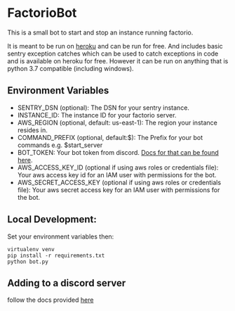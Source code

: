 FactorioBot
===========
This is a small bot to start and stop an instance running factorio.

It is meant to be run on [heroku](https://heroku.com) and can be run for free. And includes basic sentry exception catches
which can be used to catch exceptions in code and is available on heroku for free. However it can be run on anything that is python 3.7 compatible (including windows).

## Environment Variables
* SENTRY_DSN (optional): The DSN for your sentry instance.
* INSTANCE_ID: The instance ID for your factorio server.
* AWS_REGION (optional, default: us-east-1): The region your instance resides in.
* COMMAND_PREFIX (optional, default:$): The Prefix for your bot commands e.g. $start_server
* BOT_TOKEN: Your bot token from discord. [Docs for that can be found here](https://discordpy.readthedocs.io/en/rewrite/discord.html#creating-a-bot-account).
* AWS_ACCESS_KEY_ID (optional if using aws roles or credentials file): Your aws access key id for an IAM user with permissions for the bot.
* AWS_SECRET_ACCESS_KEY (optional if using aws roles or credentials file): Your aws secret access key for an IAM user with permissions for the bot.


## Local Development:

Set your environment variables then:
```
virtualenv venv
pip install -r requirements.txt
python bot.py
```

## Adding to a discord server
follow the docs provided [here](https://discordpy.readthedocs.io/en/rewrite/discord.html#inviting-your-bot)
